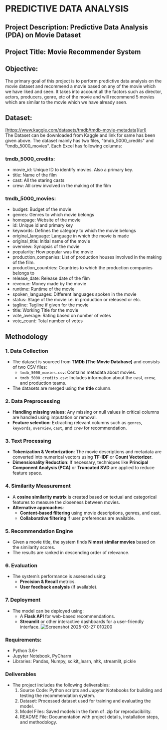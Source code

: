 # PREDICTIVE DATA ANALYSIS
## Project Description: Predictive Data Analysis (PDA) on Movie Dataset
## Project Title: Movie Recommender System
## Objective: 
The primary goal of this project is to perform predictive data analysis on the movie dataset and recommend a movie based on any of the movie which we have liked and seen. It takes into account all the factors such as director, actors, producers, genre, etc of the movie and will recommend 5 movies which are similar to the movie which we have already seen.
## Dataset: 
[https://www.kaggle.com/datasets/tmdb/tmdb-movie-metadata](url) <br> The Dataset can be downloaded from Kaggle and link for same has been given above. The dataset mainly has two files, "tmdb_5000_credits" and "tmdb_5000_movies". Each Excel has following columns:
### tmdb_5000_credits:
- movie_id: Unique ID to identify movies. Also a primary key.
- title: Name of the film
- cast: All the staring casts
- crew: All crew involved in the making of the film
### tmdb_5000_movies:
- budget: Budget of the movie
- genres: Genres to which movie belongs
- homepage: Website of the movie
- id: Unique id and primary key
- keywords: Defines the category to which the movie belongs
- original_language: Language in which the movie is made
- original_title: Initial name of the movie
- overview: Synopsis of the movie
- popularity: How popular was the movie
- production_companies: List of production houses involved in the making of the film.
- production_countries: Countries to which the production companies belongs to
- release_date: Release date of the film
- revenue: Money made by the movie
- runtime: Runtime of the movie
- spoken_languages: Different languages spoken in the movie
- status: Stage of the movie i.e. in production or released or etc.
- tagline: Tagline if given for the movie
- title: Working Title for the movie
- vote_average: Rating based on number of votes
- vote_count: Total number of votes
## **Methodology**

### **1. Data Collection**
- The dataset is sourced from **TMDb (The Movie Database)** and consists of two CSV files:
  - `tmdb_5000_movies.csv`: Contains metadata about movies.
  - `tmdb_5000_credits.csv`: Includes information about the cast, crew, and production teams.
- The datasets are merged using the **title** column.

### **2. Data Preprocessing**
- **Handling missing values**: Any missing or null values in critical columns are handled using imputation or removal.
- **Feature selection**: Extracting relevant columns such as `genres`, `keywords`, `overview`, `cast`, and `crew` for recommendation.

### **3. Text Processing**
- **Tokenization & Vectorization**: The movie descriptions and metadata are converted into numerical vectors using **TF-IDF** or **Count Vectorizer**.
- **Dimensionality Reduction**: If necessary, techniques like **Principal Component Analysis (PCA)** or **Truncated SVD** are applied to reduce feature space.

### **4. Similarity Measurement**
- A **cosine similarity matrix** is created based on textual and categorical features to measure the closeness between movies.
- **Alternative approaches**:
  - **Content-based filtering** using movie descriptions, genres, and cast.
  - **Collaborative filtering** if user preferences are available.

### **5. Recommendation Engine**
- Given a movie title, the system finds **N most similar movies** based on the similarity scores.
- The results are ranked in descending order of relevance.

### **6. Evaluation**
- The system’s performance is assessed using:
  - **Precision & Recall** metrics.
  - **User feedback analysis** (if available).

### **7. Deployment**
- The model can be deployed using:
  - A **Flask API** for web-based recommendations.
  - **Streamlit** or other interactive dashboards for a user-friendly interface.
![Screenshot 2025-03-27 010200](https://github.com/user-attachments/assets/3994fe8d-a95a-4f8a-9b2e-e3b7fe5c3850)

### Requirements:
- Python 3.6+
- Jupyter Notebook, PyCharm
- Libraries: Pandas, Numpy, scikit_learn, nltk, streamlit, pickle
### Deliverables
- The project includes the following deliverables:
  1. Source Code: Python scripts and Jupyter Notebooks for building and testing the recommendation system.
  2. Dataset: Processed dataset used for training and evaluating the model.
  3. Model Files: Saved models in the form of .zip for reproducibility.
  4. README File: Documentation with project details, installation steps, and methodology.
